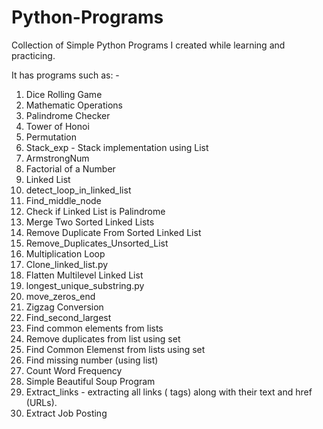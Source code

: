 # Python-Programs
Collection of Simple Python Programs I created while learning and practicing.

It has programs such as: -

1. Dice Rolling Game
2. Mathematic Operations
3. Palindrome Checker
4. Tower of Honoi
5. Permutation
6. Stack_exp - Stack implementation using List
7. ArmstrongNum
8. Factorial of a Number
9. Linked List
10. detect_loop_in_linked_list
11. Find_middle_node
12. Check if Linked List is Palindrome	
13. Merge Two Sorted Linked Lists
14. Remove Duplicate From Sorted Linked List
15. Remove_Duplicates_Unsorted_List
16. Multiplication Loop
17. Clone_linked_list.py
18. Flatten Multilevel Linked List
19. longest_unique_substring.py
20. move_zeros_end
21. Zigzag Conversion
22. Find_second_largest
23. Find common elements from lists
24. Remove duplicates from list using set
25. Find Common Elemenst from lists using set
26. Find missing number (using list)
27. Count Word Frequency
28. Simple Beautiful Soup Program
29. Extract_links - extracting all links (<a> tags) along with their text and href (URLs).
30. Extract Job Posting
